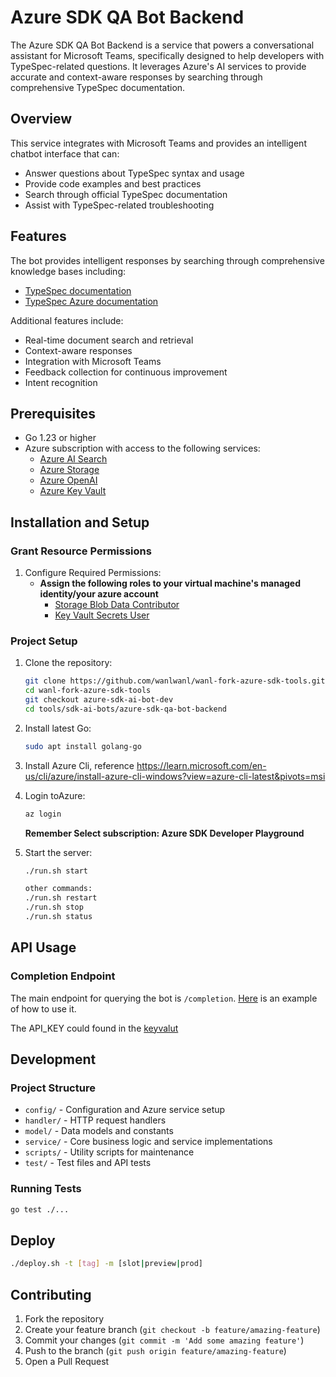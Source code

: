 # Azure SDK QA Bot Backend

The Azure SDK QA Bot Backend is a service that powers a conversational assistant for Microsoft Teams, specifically designed to help developers with TypeSpec-related questions. It leverages Azure's AI services to provide accurate and context-aware responses by searching through comprehensive TypeSpec documentation.

## Overview

This service integrates with Microsoft Teams and provides an intelligent chatbot interface that can:
- Answer questions about TypeSpec syntax and usage
- Provide code examples and best practices
- Search through official TypeSpec documentation
- Assist with TypeSpec-related troubleshooting

## Features

The bot provides intelligent responses by searching through comprehensive knowledge bases including:
- [TypeSpec documentation](https://typespec.io/docs/)
- [TypeSpec Azure documentation](https://azure.github.io/typespec-azure/docs/intro/)

Additional features include:
- Real-time document search and retrieval
- Context-aware responses
- Integration with Microsoft Teams
- Feedback collection for continuous improvement
- Intent recognition

## Prerequisites

- Go 1.23 or higher
- Azure subscription with access to the following services:
  - [Azure AI Search](https://ms.portal.azure.com/#@microsoft.onmicrosoft.com/resource/subscriptions/faa080af-c1d8-40ad-9cce-e1a450ca5b57/resourceGroups/typespec_helper/providers/Microsoft.Search/searchServices/typspehelper4search/overview)
  - [Azure Storage](https://ms.portal.azure.com/#@microsoft.onmicrosoft.com/resource/subscriptions/faa080af-c1d8-40ad-9cce-e1a450ca5b57/resourceGroups/typespec_helper/providers/Microsoft.Storage/storageAccounts/typespechelper4storage/overview)
  - [Azure OpenAI](https://ai.azure.com/build/deployments/model?wsid=/subscriptions/faa080af-c1d8-40ad-9cce-e1a450ca5b57/resourceGroups/typespec_helper/providers/Microsoft.MachineLearningServices/workspaces/typespec-helper&tid=72f988bf-86f1-41af-91ab-2d7cd011db47)
  - [Azure Key Vault](https://ms.portal.azure.com/#@microsoft.onmicrosoft.com/resource/subscriptions/faa080af-c1d8-40ad-9cce-e1a450ca5b57/resourceGroups/typespec_helper/providers/Microsoft.KeyVault/vaults/azuresdkqabotea/overview)


## Installation and Setup

### Grant Resource Permissions

1. Configure Required Permissions:
   - **Assign the following roles to your virtual machine's managed identity/your azure account**
     - [Storage Blob Data Contributor](https://ms.portal.azure.com/#@microsoft.onmicrosoft.com/resource/subscriptions/faa080af-c1d8-40ad-9cce-e1a450ca5b57/resourceGroups/typespec_helper/providers/Microsoft.Storage/storageAccounts/typespechelper4storage/iamAccessControl)
     - [Key Vault Secrets User](https://ms.portal.azure.com/#@microsoft.onmicrosoft.com/resource/subscriptions/faa080af-c1d8-40ad-9cce-e1a450ca5b57/resourceGroups/typespec_helper/providers/Microsoft.KeyVault/vaults/azuresdkqabotea/users)

### Project Setup
1. Clone the repository:
   ```bash
   git clone https://github.com/wanlwanl/wanl-fork-azure-sdk-tools.git
   cd wanl-fork-azure-sdk-tools
   git checkout azure-sdk-ai-bot-dev
   cd tools/sdk-ai-bots/azure-sdk-qa-bot-backend
   ```

2. Install latest Go:
   ```bash
   sudo apt install golang-go
   ```

3. Install Azure Cli, reference https://learn.microsoft.com/en-us/cli/azure/install-azure-cli-windows?view=azure-cli-latest&pivots=msi

4. Login toAzure:
   ```bash
   az login
   ```
   **Remember Select subscription: Azure SDK Developer Playground**

5. Start the server:
   ```bash
   ./run.sh start
   
   other commands:
   ./run.sh restart
   ./run.sh stop
   ./run.sh status
   ```

## API Usage

### Completion Endpoint
The main endpoint for querying the bot is `/completion`. [Here](test\api_test.rest) is an example of how to use it.

The API_KEY could found in the [keyvalut](https://ms.portal.azure.com/#@microsoft.onmicrosoft.com/resource/subscriptions/faa080af-c1d8-40ad-9cce-e1a450ca5b57/resourceGroups/typespec_helper/providers/Microsoft.KeyVault/vaults/azuresdkqabotea/secrets)


## Development

### Project Structure
- `config/` - Configuration and Azure service setup
- `handler/` - HTTP request handlers
- `model/` - Data models and constants
- `service/` - Core business logic and service implementations
- `scripts/` - Utility scripts for maintenance
- `test/` - Test files and API tests

### Running Tests
```bash
go test ./...
```

## Deploy

  ```bash
  ./deploy.sh -t [tag] -m [slot|preview|prod]
  ```

## Contributing

1. Fork the repository
2. Create your feature branch (`git checkout -b feature/amazing-feature`)
3. Commit your changes (`git commit -m 'Add some amazing feature'`)
4. Push to the branch (`git push origin feature/amazing-feature`)
5. Open a Pull Request